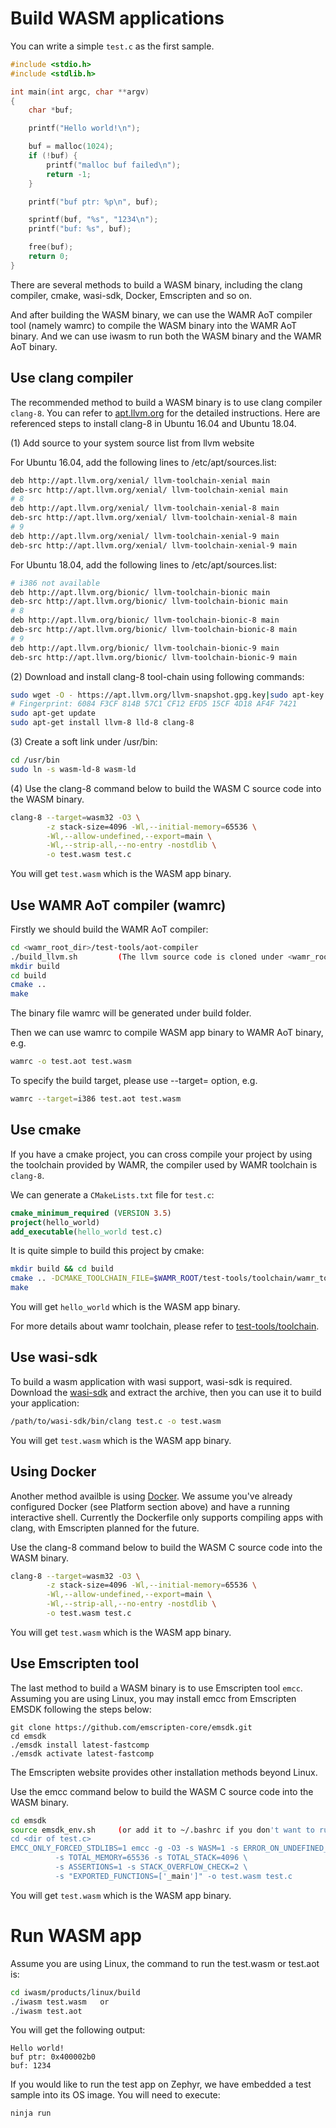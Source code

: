 

Build WASM applications
=========================
You can write a simple ```test.c``` as the first sample.

``` C
#include <stdio.h>
#include <stdlib.h>

int main(int argc, char **argv)
{
    char *buf;

    printf("Hello world!\n");

    buf = malloc(1024);
    if (!buf) {
        printf("malloc buf failed\n");
        return -1;
    }

    printf("buf ptr: %p\n", buf);

    sprintf(buf, "%s", "1234\n");
    printf("buf: %s", buf);

    free(buf);
    return 0;
}
```

There are several methods to build a WASM binary, including the clang compiler, cmake, wasi-sdk, Docker, Emscripten and so on.

And after building the WASM binary, we can use the WAMR AoT compiler tool (namely wamrc) to compile the WASM binary into the WAMR AoT binary. And we can use iwasm to run both the WASM binary and the WAMR AoT binary.

## Use clang compiler

The recommended method to build a WASM binary is to use clang compiler ```clang-8```. You can refer to [apt.llvm.org](https://apt.llvm.org) for the detailed instructions. Here are referenced steps to install clang-8 in Ubuntu 16.04 and Ubuntu 18.04.

(1) Add source to your system source list from llvm website

For Ubuntu 16.04, add the following lines to /etc/apt/sources.list:

``` Bash
deb http://apt.llvm.org/xenial/ llvm-toolchain-xenial main
deb-src http://apt.llvm.org/xenial/ llvm-toolchain-xenial main
# 8
deb http://apt.llvm.org/xenial/ llvm-toolchain-xenial-8 main
deb-src http://apt.llvm.org/xenial/ llvm-toolchain-xenial-8 main
# 9
deb http://apt.llvm.org/xenial/ llvm-toolchain-xenial-9 main
deb-src http://apt.llvm.org/xenial/ llvm-toolchain-xenial-9 main
```

For Ubuntu 18.04, add the following lines to /etc/apt/sources.list:

``` Bash
# i386 not available
deb http://apt.llvm.org/bionic/ llvm-toolchain-bionic main
deb-src http://apt.llvm.org/bionic/ llvm-toolchain-bionic main
# 8
deb http://apt.llvm.org/bionic/ llvm-toolchain-bionic-8 main
deb-src http://apt.llvm.org/bionic/ llvm-toolchain-bionic-8 main
# 9
deb http://apt.llvm.org/bionic/ llvm-toolchain-bionic-9 main
deb-src http://apt.llvm.org/bionic/ llvm-toolchain-bionic-9 main
```

(2) Download and install clang-8 tool-chain using following commands:

``` Bash
sudo wget -O - https://apt.llvm.org/llvm-snapshot.gpg.key|sudo apt-key add -
# Fingerprint: 6084 F3CF 814B 57C1 CF12 EFD5 15CF 4D18 AF4F 7421
sudo apt-get update
sudo apt-get install llvm-8 lld-8 clang-8
```

(3) Create a soft link under /usr/bin:

``` Bash
cd /usr/bin
sudo ln -s wasm-ld-8 wasm-ld
```

(4) Use the clang-8 command below to build the WASM C source code into the WASM binary.

``` Bash
clang-8 --target=wasm32 -O3 \
        -z stack-size=4096 -Wl,--initial-memory=65536 \
        -Wl,--allow-undefined,--export=main \
        -Wl,--strip-all,--no-entry -nostdlib \
        -o test.wasm test.c
```

You will get ```test.wasm``` which is the WASM app binary.

## Use WAMR AoT compiler (wamrc)

Firstly we should build the WAMR AoT compiler:
``` Bash
cd <wamr_root_dir>/test-tools/aot-compiler
./build_llvm.sh         (The llvm source code is cloned under <wamr_root_dir>/core/iwasm/lib/3rdparty/llvm and auto built)
mkdir build
cd build
cmake ..
make
```
The binary file wamrc will be generated under build folder.

Then we can use wamrc to compile WASM app binary to WAMR AoT binary, e.g.
``` Bash
wamrc -o test.aot test.wasm
```
To specify the build target, please use --target=<target> option, e.g.
``` Bash
wamrc --target=i386 test.aot test.wasm
```

## Use cmake

If you have a cmake project, you can cross compile your project by using the toolchain provided by WAMR, the compiler used by WAMR toolchain is `clang-8`.

We can generate a `CMakeLists.txt` file for `test.c`:
```cmake
cmake_minimum_required (VERSION 3.5)
project(hello_world)
add_executable(hello_world test.c)
```
It is quite simple to build this project by cmake:
``` Bash
mkdir build && cd build
cmake .. -DCMAKE_TOOLCHAIN_FILE=$WAMR_ROOT/test-tools/toolchain/wamr_toolchain.cmake
make
```
You will get ```hello_world``` which is the WASM app binary.

For more details about wamr toolchain, please refer to [test-tools/toolchain](../test-tools/toolchain/README.md).

## Use wasi-sdk

To build a wasm application with wasi support, wasi-sdk is required. Download the [wasi-sdk](https://github.com/CraneStation/wasi-sdk/releases) and extract the archive, then you can use it to build your application:
``` Bash
/path/to/wasi-sdk/bin/clang test.c -o test.wasm
```

You will get ```test.wasm``` which is the WASM app binary.

## Using Docker

Another method availble is using [Docker](https://www.docker.com/). We assume you've already configured Docker (see Platform section above) and have a running interactive shell. Currently the Dockerfile only supports compiling apps with clang, with Emscripten planned for the future.

Use the clang-8 command below to build the WASM C source code into the WASM binary.

``` Bash
clang-8 --target=wasm32 -O3 \
        -z stack-size=4096 -Wl,--initial-memory=65536 \
        -Wl,--allow-undefined,--export=main \
        -Wl,--strip-all,--no-entry -nostdlib \
        -o test.wasm test.c
```

You will get ```test.wasm``` which is the WASM app binary.

##  Use Emscripten tool

The last method to build a WASM binary is to use Emscripten tool ```emcc```.
Assuming you are using Linux, you may install emcc from Emscripten EMSDK following the steps below:

```
git clone https://github.com/emscripten-core/emsdk.git
cd emsdk
./emsdk install latest-fastcomp
./emsdk activate latest-fastcomp
```
The Emscripten website provides other installation methods beyond Linux.

Use the emcc command below to build the WASM C source code into the WASM binary.
``` Bash
cd emsdk
source emsdk_env.sh     (or add it to ~/.bashrc if you don't want to run it each time)
cd <dir of test.c>
EMCC_ONLY_FORCED_STDLIBS=1 emcc -g -O3 -s WASM=1 -s ERROR_ON_UNDEFINED_SYMBOLS=0 \
          -s TOTAL_MEMORY=65536 -s TOTAL_STACK=4096 \
          -s ASSERTIONS=1 -s STACK_OVERFLOW_CHECK=2 \
          -s "EXPORTED_FUNCTIONS=['_main']" -o test.wasm test.c
```
You will get ```test.wasm``` which is the WASM app binary.

Run WASM app
========================

Assume you are using Linux, the command to run the test.wasm or test.aot is:
``` Bash
cd iwasm/products/linux/build
./iwasm test.wasm   or
./iwasm test.aot
```
You will get the following output:
```
Hello world!
buf ptr: 0x400002b0
buf: 1234
```
If you would like to run the test app on Zephyr, we have embedded a test sample into its OS image. You will need to execute:
```
ninja run
```
